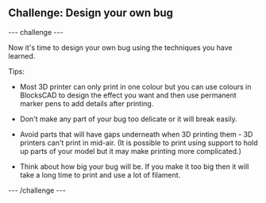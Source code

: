 ## Challenge: Design your own bug

--- challenge ---

Now it's time to design your own bug using the techniques you have learned. 

Tips:

+ Most 3D printer can only print in one colour but you can use colours in BlocksCAD to design the effect you want and then use permanent marker pens to add details after printing. 

+ Don't make any part of your bug too delicate or it will break easily. 

+ Avoid parts that will have gaps underneath when 3D printing them - 3D printers can't print in mid-air. (It is possible to print using support to hold up parts of your model but it may make printing more complicated.)

+ Think about how big your bug will be. If you make it too big then it will take a long time to print and use a lot of filament.

--- /challenge ---



 




  
